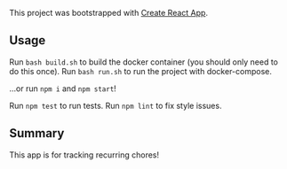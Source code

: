 This project was bootstrapped with [Create React App](https://github.com/facebook/create-react-app).

## Usage

Run `bash build.sh` to build the docker container (you should only need to do this once).
Run `bash run.sh` to run the project with docker-compose.

...or run `npm i` and `npm start`!

Run `npm test` to run tests.
Run `npm lint` to fix style issues.

## Summary
This app is for tracking recurring chores!
